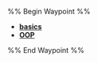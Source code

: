 %% Begin Waypoint %%
- **[basics](./basics/basics.md)**
- **[OOP](./OOP/OOP.md)**

%% End Waypoint %%
